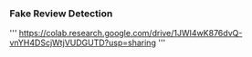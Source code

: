 
### Fake Review Detection

'''
https://colab.research.google.com/drive/1JWI4wK876dvQ-vnYH4DScjWtjVUDGUTD?usp=sharing
'''

